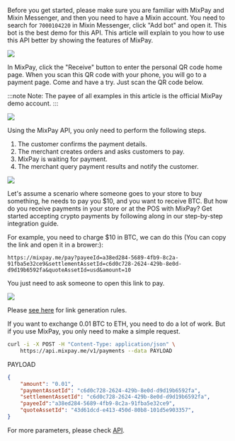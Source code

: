 
Before you get started, please make sure you are familiar with MixPay and Mixin Messenger, and then you need to have a Mixin account. You need to search for `7000104220` in Mixin Messenger, click "Add bot" and open it. This bot is the best demo for this API. This article will explain to you how to use this API better by showing the features of MixPay.

![](https://developers.mixpay.me/images/mipklmn.png)

In MixPay, click the "Receive" button to enter the personal QR code home page. When you scan this QR code with your phone, you will go to a payment page. Come and have a try. Just scan the QR code below.

:::note
Note: The payee of all examples in this article is the official MixPay demo account.
:::

![](https://developers.mixpay.me/images/rposbfm.png)

Using the MixPay API, you only need to perform the following steps.

1.  The customer confirms the payment details.
2.  The merchant creates orders and asks customers to pay.
3.  MixPay is waiting for payment.
4.  The merchant query payment results and notify the customer.

![](https://developers.mixpay.me/images/qmhxunt.png)

Let's assume a scenario where someone goes to your store to buy something, he needs to pay you $10, and you want to receive BTC. But how do you receive payments in your store or at the POS with MixPay? Get started accepting crypto payments by following along in our step-by-step integration guide.

For example, you need to charge $10 in BTC, we can do this (You can copy the link and open it in a brower:):

```
https://mixpay.me/pay?payeeId=a38ed284-5689-4fb9-8c2a-91fba5e32ce9&settlementAssetId=c6d0c728-2624-429b-8e0d-d9d19b6592fa&quoteAssetId=usd&amount=10
```

You just need to ask someone to open this link to pay.

![](https://developers.mixpay.me/images/pvfjlpq.gif)

Please [see here](https://developers.mixpay.me/docs/api-overview#one-time-payment) for link generation rules.

If you want to exchange 0.01 BTC to ETH, you need to do a lot of work. But if you use MixPay, you only need to make a simple request.

```bash
curl -i -X POST -H "Content-Type: application/json" \
    https://api.mixpay.me/v1/payments --data PAYLOAD
```

PAYLOAD

```json
{
    "amount": "0.01",
    "paymentAssetId": "c6d0c728-2624-429b-8e0d-d9d19b6592fa",
    "settlementAssetId": "c6d0c728-2624-429b-8e0d-d9d19b6592fa",
    "payeeId":"a38ed284-5689-4fb9-8c2a-91fba5e32ce9",
    "quoteAssetId": "43d61dcd-e413-450d-80b8-101d5e903357",
}
```

For more parameters, please check [API](https://developers.mixpay.me/docs/api-overview).
